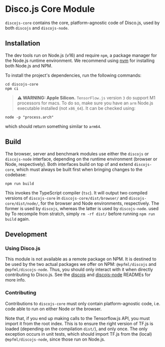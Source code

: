 # Disco.js Core Module

`discojs-core` contains the core, platform-agnostic code of Disco.js, used by both `discojs` and `discojs-node`.

## Installation

The dev tools run on Node.js (v16) and require `npm`, a package manager for the Node.js runtime environment.
We recommend using [nvm](https://github.com/nvm-sh/nvm) for installing both Node.js and NPM.

To install the project's dependencies, run the following commands:

```
cd discojs-core
npm ci
```

> **⚠ WARNING: Apple Silicon.**
> `TensorFlow.js` version `3` do support M1 processors for macs. To do so, make sure you have an `arm` Node.js executable installed (not `x86_64`). It can be checked using:

```
node -p "process.arch"
```

which should return something similar to `arm64`.

## Build

The browser, server and benchmark modules use either the `discojs` or `discojs-node` interface, depending on the runtime environment (browser or Node, respectively). Both interfaces build on top of and extend `discojs-core`, which must always be built first when bringing changes to the codebase:

```
npm run build
```

This invokes the TypeScript compiler (`tsc`). It will output two compiled versions of  `discojs-core` in `discojs-core/dist/browser/` and `discojs-core/dist/node/`, for the browser and Node environments, respectively. The former is used by `discojs`, whereas the latter is used by `discojs-node`. used by To recompile from stratch, simply `rm -rf dist/` before running `npm run build` again.

## Development

### Using Disco.js

This module is not available as a remote package on NPM. It is destined to be used by the two actual packages we offer on NPM: `@epfml/discojs` and `@epfml/discojs-node`. Thus, you should only interact with it when directly contributing to Disco.js. See the [discojs](../discojs/README.md) and [discojs-node](../discojs-node/README.md) READMEs for more info.

### Contributing

Contributions to `discojs-core` must only contain platform-agnostic code, i.e. code able to run on either Node or the browser.

Note that, if you end up making calls to the Tensorflow.js API, you must import it from the root index. This is to ensure the right version of TF.js is loaded (depending on the compilation `dist/`), and only once. The only exception occurs in unit tests, which should import TF.js from the (local) `@epfml/discojs-node`, since those run on Node.js.